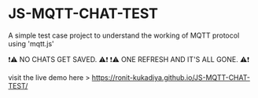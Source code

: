 # JS-MQTT-CHAT-TEST
A simple test case project to understand the working of MQTT protocol using 'mqtt.js'

❗⚠️ NO CHATS GET SAVED. ⚠️❗ 
❗⚠️ ONE REFRESH AND IT'S ALL GONE. ⚠️❗

visit the live demo here > https://ronit-kukadiya.github.io/JS-MQTT-CHAT-TEST/

